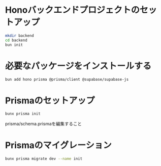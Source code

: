 
# Honoバックエンドプロジェクトのセットアップ

```bash
mkdir backend
cd backend
bun init
```

# 必要なパッケージをインストールする

```bash
bun add hono prisma @prisma/client @supabase/supabase-js
```

# Prismaのセットアップ

```bash
bunx prisma init
```

prisma/schema.prismaを編集すること

# Prismaのマイグレーション

```bash
bunx prisma migrate dev --name init
```